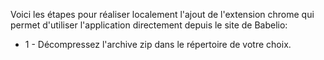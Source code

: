 Voici les étapes pour réaliser localement l'ajout de l'extension chrome qui permet d'utiliser l'application directement depuis le site de Babelio:</br>
* 1 - Décompressez l'archive zip dans le répertoire de votre choix.